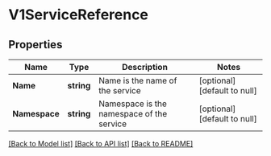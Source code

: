 # V1ServiceReference

## Properties
Name | Type | Description | Notes
------------ | ------------- | ------------- | -------------
**Name** | **string** | Name is the name of the service | [optional] [default to null]
**Namespace** | **string** | Namespace is the namespace of the service | [optional] [default to null]

[[Back to Model list]](../README.md#documentation-for-models) [[Back to API list]](../README.md#documentation-for-api-endpoints) [[Back to README]](../README.md)


